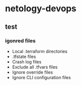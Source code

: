 # netology-devops

## test


### igonred files
- Local .terraform directories
- .tfstate files
- Crash log files
- Exclude all .tfvars files
- Ignore override files
- Ignore CLI configuration files